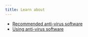 ```yaml
---
title: Learn about
---
```

- [Recommended anti-virus software](topics/practice-2-planning/1-threats/3-1-learn.md)
- [Using anti-virus software](topics/practice-2-planning/1-threats/3-2-learn.md)
